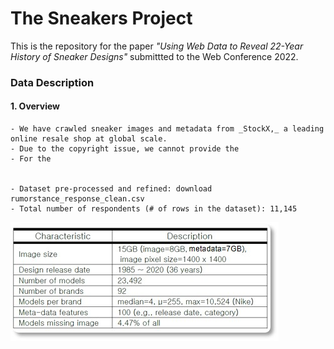 # The Sneakers Project

This is the repository for the paper _"Using Web Data to Reveal 22-Year History of Sneaker Designs"_ submittted to the Web Conference 2022.


### Data Description

#### 1. Overview
```
- We have crawled sneaker images and metadata from _StockX,_ a leading online resale shop at global scale.
- Due to the copyright issue, we cannot provide the 
- For the 


- Dataset pre-processed and refined: download rumorstance_response_clean.csv
- Total number of respondents (# of rows in the dataset): 11,145
```

<img src="./source/sneaker_table.jpg">




<end of document>


<!--
### Hi there 👋

**embSneakers/embSneakers** is a ✨ _special_ ✨ repository because its `README.md` (this file) appears on your GitHub profile.

Here are some ideas to get you started:

- 🔭 I’m currently working on ...
- 🌱 I’m currently learning ...
- 👯 I’m looking to collaborate on ...
- 🤔 I’m looking for help with ...
- 💬 Ask me about ...
- 📫 How to reach me: ...
- 😄 Pronouns: ...
- ⚡ Fun fact: ...
-->
